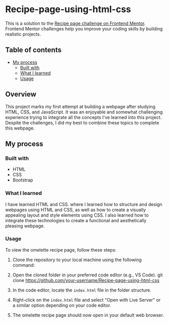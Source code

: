 # Recipe-page-using-html-css

This is a solution to the [Recipe page challenge on Frontend Mentor](https://www.frontendmentor.io/challenges/recipe-page-KiTsR8QQKm). Frontend Mentor challenges help you improve your coding skills by building realistic projects. 

## Table of contents
- [My process](#)
  - [Built with](#)
  - [What I learned](#)
  - [Usage](#)

## Overview

This project marks my first attempt at building a webpage after studying HTML, CSS, and JavaScript. It was an enjoyable and somewhat challenging experience trying to integrate all the concepts I've learned into this project. Despite the challenges, I did my best to combine these topics to complete this webpage.



## My process

### Built with

- HTML
- CSS
- Bootstrap

### What I learned

I have learned HTML and CSS. where I learned how to structure and design webpages using HTML and CSS, as well as how to create a visually appealing layout and style elements using CSS. I also learned how to integrate these technologies to create a functional and aesthetically pleasing webpage.

### Usage

To view the omelette recipe page, follow these steps:

1. Clone the repository to your local machine using the following command:

2. Open the cloned folder in your preferred code editor (e.g., VS Code).
  git clone https://github.com/your-username/Recipe-page-using-html-css

3. In the code editor, locate the `index.html` file in the folder structure.

4. Right-click on the `index.html` file and select "Open with Live Server" or a similar option depending on your code editor.

5. The omelette recipe page should now open in your default web browser.
